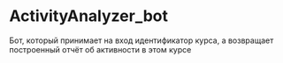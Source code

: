 # ActivityAnalyzer_bot
Бот, который принимает на вход идентификатор курса, а возвращает построенный отчёт об активности в этом курсе
